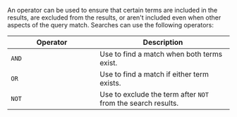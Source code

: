 An operator can be used to ensure that certain terms are included in the
results, are excluded from the results, or aren't included even when
other aspects of the query match. Searches can use the following
operators:

<table>
<colgroup>
<col style="width: 40%" />
<col style="width: 60%" />
</colgroup>
<thead>
<tr class="header">
<th>Operator</th>
<th>Description</th>
</tr>
</thead>
<tbody>
<tr>
<td><code>AND</code></td>
<td>Use to find a match when both terms exist.</td>
</tr>
<tr>
<td><code>OR</code></td>
<td>Use to find a match if either term exists.</td>
</tr>
<tr>
<td><code>NOT</code></td>
<td>Use to exclude the term after <code>NOT</code> from the search results.</td>
</tr>
</tbody>
</table>
